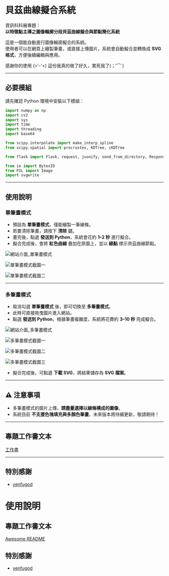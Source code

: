 

# 貝茲曲線擬合系統

資訊科科展專題：  
**以特徵點主導之圖像輪廓分段貝茲曲線擬合與節點簡化系統**

這是一個能自動進行圖像輪廓擬合的系統。  
使用者可以在網頁上繪製筆畫，或直接上傳圖片，系統會自動擬合並轉換成 **SVG 格式**，方便後續編輯與應用。  

感謝你的使用 (>'-'<) 這份我真的做了好久，累死我了(；′⌒`)

---

## 必要模組

請先確認 Python 環境中安裝以下模組：

```python
import numpy as np
import cv2
import sys
import time
import threading
import base64

from scipy.interpolate import make_interp_spline
from scipy.spatial import procrustes, KDTree, cKDTree

from flask import Flask, request, jsonify, send_from_directory, Response

from io import BytesIO
from PIL import Image 
import svgwrite
````

---

## 使用說明

### 單筆畫模式

* 預設為 **單筆畫模式**，僅能繪製一筆線條。
* 若要清除筆畫，請按下 **清除** 鍵。
* 畫完後，點選 **發送到 Python**，系統會花約 **1–2 秒** 進行擬合。
* 擬合完成後，會將 **紅色曲線** 疊加在原圖上，並以 **綠點** 標示貝茲曲線節點。

![網站介面\_單筆畫模式]()

![單筆畫模式截圖一]()

![單筆畫模式截圖二]()

---

### 多筆畫模式

* 取消勾選 **單筆畫模式** 後，即可切換至 **多筆畫模式**。
* 此時可直接拖曳圖片進入網站。
* 點選 **發送到 Python**，根據筆畫複雜度，系統將花費約 **3–10 秒** 完成擬合。

![網站介面\_多筆畫模式]()

![多筆畫模式截圖一]()

![多筆畫模式截圖二]()

![多筆畫模式截圖三]()

* 擬合完成後，可點選 **下載 SVG**，將結果儲存為 **SVG 檔案**。

---

## ⚠️ 注意事項

* 多筆畫模式的圖片上傳，**請盡量選擇以線條構成的圖像**。
* 系統目前 **不支援色塊填充與多顏色筆畫**，未來版本將持續更新，敬請期待！

---

##  專題工作書文本

[工作書]()

---

##  特別感謝

* [yenfugod]()



# 使用說明



## 專題工作書文本

[Awesome README](https://github.com/matiassingers/awesome-readme)


## 特別感謝

 - [yenfugod]()




